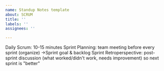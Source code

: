 ```yaml
---
name: Standup Notes template
about: SCRUM
title: ''
labels: ''
assignees: ''

---
```


Daily Scrum: 10-15 minutes
Sprint Planning: team meeting before every sprint (organize) ->Sprint goal & backlog
Sprint Retroperspective: post-sprint discussion (what worked/didn't work, needs improvement) so next sprint is "better"
